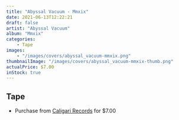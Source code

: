 ```yaml
---
title: "Abyssal Vacuum - Mmxix"
date: 2021-06-13T12:22:21
draft: false
artist: "Abyssal Vacuum"
album: "Mmxix"
categories:
    - Tape
images:
    - "/images/covers/abyssal_vacuum-mmxix.png"
thumbnailImage: "/images/covers/abyssal_vacuum-mmxix-thumb.png"
actualPrice: $7.00
inStock: true
---
```


## Tape
* Purchase from [Caligari Records](https://caligarirecords.storenvy.com/products/29693398-abyssal-vacuum-mmxix) for $7.00
